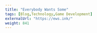 ```yaml
---
title: "Everybody Wants Some"
tags: [Blog,Technology,Game Development]
externalUrl: "https://ews.ink/"
weight: 841
---
```


